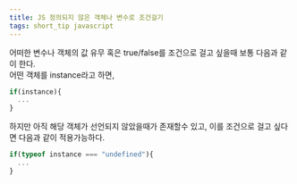 ```yaml
---
title: JS 정의되지 않은 객체나 변수로 조건걸기
tags: short_tip javascript
---
```


어떠한 변수나 객체의 값 유무 혹은 true/false를 조건으로 걸고 싶을때 보통 다음과 같이 한다.  
어떤 객체를 instance라고 하면,

~~~javascript
if(instance){
  ...
}
~~~

하지만 아직 해당 객체가 선언되지 않았을때가 존재할수 있고, 이를 조건으로 걸고 싶다면 다음과 같이 적용가능하다.

~~~javascript
if(typeof instance === "undefined"){
  ...
}
~~~
